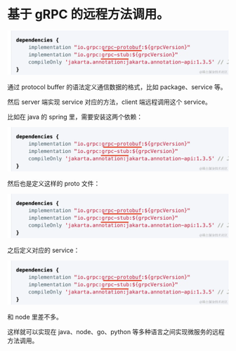 # 基于 gRPC 的远程方法调用。

![./images/1.png](image.png)

通过 protocol buffer 的语法定义通信数据的格式，比如 package、service 等。

然后 server 端实现 service 对应的方法，client 端远程调用这个 service。

比如在 java 的 spring 里，需要安装这两个依赖：

![./images/java/1.png](image.png)

然后也是定义这样的 proto 文件：

![./images/java/2.png](image.png)

之后定义对应的 service：

![./images/java/3.png](image.png)

和 node 里差不多。

这样就可以实现在 java、node、go、python 等多种语言之间实现微服务的远程方法调用。